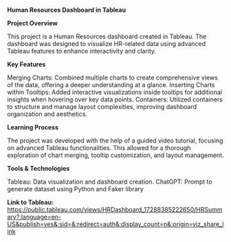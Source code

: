 **Human Resources Dashboard in Tableau**

**Project Overview**

This project is a Human Resources dashboard created in Tableau. The dashboard was designed to visualize HR-related data using advanced Tableau features to enhance interactivity and clarity.


**Key Features**

Merging Charts: Combined multiple charts to create comprehensive views of the data, offering a deeper understanding at a glance.
Inserting Charts within Tooltips: Added interactive visualizations inside tooltips for additional insights when hovering over key data points.
Containers: Utilized containers to structure and manage layout complexities, improving dashboard organization and aesthetics.


**Learning Process**

The project was developed with the help of a guided video tutorial, focusing on advanced Tableau functionalities. This allowed for a thorough exploration of chart merging, tooltip customization, and layout management.


**Tools & Technologies**

Tableau: Data visualization and dashboard creation.
ChatGPT: Prompt to generate dataset using Python and Faker library


**Link to Tableau:** https://public.tableau.com/views/HRDashboard_17288385222650/HRSummary?:language=en-US&publish=yes&:sid=&:redirect=auth&:display_count=n&:origin=viz_share_link
